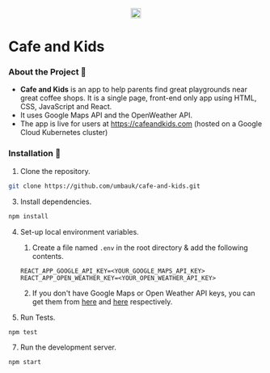 <p align="center">
<img src="https://raw.githubusercontent.com/umbauk/cafe-and-kids/public/android-chrome-512x512.png" height="20px">
</p>

# Cafe and Kids

### About the Project 🔘

- **Cafe and Kids** is an app to help parents find great playgrounds near great coffee shops. It is a single page, front-end only app using HTML, CSS, JavaScript and React. 
- It uses Google Maps API and the OpenWeather API. 
- The app is live for users at https://cafeandkids.com (hosted on a Google Cloud Kubernetes cluster)

### Installation 🔮

1. Clone the repository.

```bash
git clone https://github.com/umbauk/cafe-and-kids.git
```    

3. Install dependencies.

```bash
npm install
```

4. Set-up local environment variables.
	1. Create a file named `.env` in the root directory & add the following contents.
	
	```text
  	REACT_APP_GOOGLE_API_KEY=<YOUR_GOOGLE_MAPS_API_KEY>
 	REACT_APP_OPEN_WEATHER_KEY=<YOUR_OPEN_WEATHER_API_KEY>
	```
	2. If you don't have Google Maps or Open Weather API keys, you can get them from [here](https://developers.google.com/maps/documentation/javascript/get-api-key) and [here](https://openweathermap.org/appid) respectively. 

6. Run Tests.

```bash
npm test
```

7. Run the development server.

```bash
npm start
```
